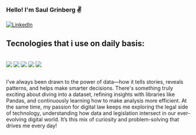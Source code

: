 
### Hello! I'm Saul Grinberg ✌️
[![LinkedIn](https://img.shields.io/badge/LinkedIn-0077B5?style=for-the-badge&logo=linkedin&logoColor=white)](https://www.linkedin.com/in/saul-grinberg/)

## Tecnologies that i use on daily basis:
<div style="display: inline_block"><br/>
    <img align="center" src="https://img.shields.io/badge/Python-3776AB?style=for-the-badge&logo=python&logoColor=white">
    <img align="center" src="https://img.shields.io/badge/SQLite-07405E?style=for-the-badge&logo=sqlite&logoColor=white">
    <img align="center" src="https://img.shields.io/badge/MySQL-00000F?style=for-the-badge&logo=mysql&logoColor=white">
    <img align="center" src="https://img.shields.io/badge/Tableau-E97627?style=for-the-badge&logo=Tableau&logoColor=white">
    <img align="center" src="https://img.shields.io/badge/Microsoft_Excel-217346?style=for-the-badge&logo=microsoft-excel&logoColor=white">
</div><br/>

I’ve always been drawn to the power of data—how it tells stories, reveals patterns, and helps make smarter decisions. There's something truly exciting about diving into a dataset, refining insights with libraries like Pandas, and continuously learning how to make analysis more efficient. At the same time, my passion for digital law keeps me exploring the legal side of technology, understanding how data and legislation intersect in our ever-evolving digital world. It’s this mix of curiosity and problem-solving that drives me every day!
